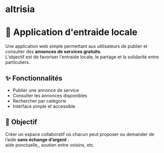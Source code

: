 # altrisia

# 👐 Application d'entraide locale

Une application web simple permettant aux utilisateurs de publier et consulter des **annonces de services gratuits**.  
L'objectif est de favoriser l'entraide locale, le partage et la solidarité entre particuliers.

## ✨ Fonctionnalités
- Publier une annonce de service 
- Consulter les annonces disponibles
- Rechercher par catégorie 
- Interface simple et accessible

## 🎯 Objectif
Créer un espace collaboratif où chacun peut proposer ou demander de l’aide **sans échange d’argent** :  
aide ponctuelle,, soutien entre voisins, etc.
